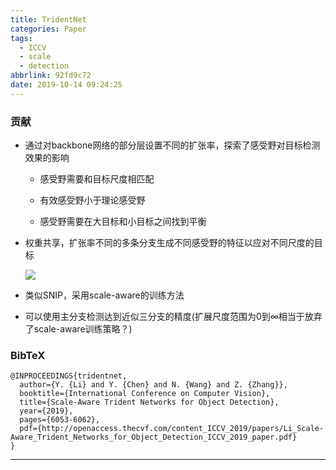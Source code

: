 ```yaml
---
title: TridentNet
categories: Paper
tags:
  - ICCV
  - scale
  - detection
abbrlink: 92fd9c72
date: 2019-10-14 09:24:25
---
```

<p></p>
<!-- more -->

### 贡献

- 通过对backbone网络的部分层设置不同的扩张率，探索了感受野对目标检测效果的影响

  - 感受野需要和目标尺度相匹配

  - 有效感受野小于理论感受野

  - 感受野需要在大目标和小目标之间找到平衡

- 权重共享，扩张率不同的多条分支生成不同感受野的特征以应对不同尺度的目标

  ![](TridentNet.png)

- 类似SNIP，采用scale-aware的训练方法

- 可以使用主分支检测达到近似三分支的精度(扩展尺度范围为0到∞相当于放弃了scale-aware训练策略？)

### BibTeX
```
@INPROCEEDINGS{tridentnet,
  author={Y. {Li} and Y. {Chen} and N. {Wang} and Z. {Zhang}},
  booktitle={International Conference on Computer Vision}, 
  title={Scale-Aware Trident Networks for Object Detection}, 
  year={2019},
  pages={6053-6062},
  pdf={http://openaccess.thecvf.com/content_ICCV_2019/papers/Li_Scale-Aware_Trident_Networks_for_Object_Detection_ICCV_2019_paper.pdf}
}
```

---


